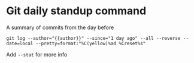 Git daily standup command
=========================

A summary of commits from the day before

```
git log --author="{{author}}" --since="1 day ago" --all --reverse --date=local --pretty=format:"%C(yellow)%ad %Creset%s"
```

Add `--stat` for more info
